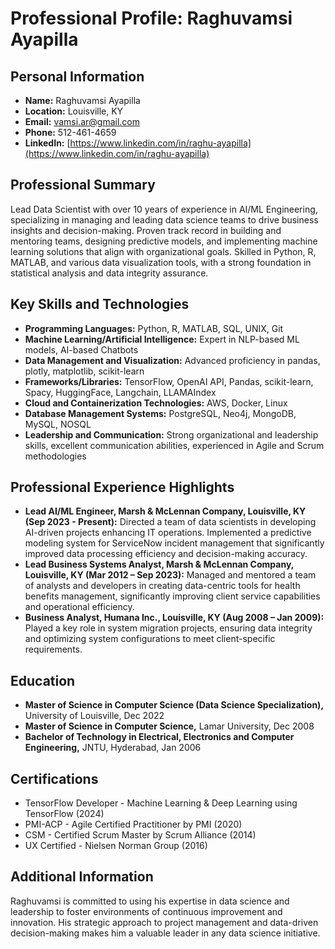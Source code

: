 # Professional Profile: Raghuvamsi Ayapilla

## Personal Information
- **Name:** Raghuvamsi Ayapilla
- **Location:** Louisville, KY
- **Email:** vamsi.ar@gmail.com
- **Phone:** 512-461-4659
- **LinkedIn:** [https://www.linkedin.com/in/raghu-ayapilla](https://www.linkedin.com/in/raghu-ayapilla)

## Professional Summary
Lead Data Scientist with over 10 years of experience in AI/ML Engineering, specializing in managing and leading data science teams to drive business insights and decision-making. Proven track record in building and mentoring teams, designing predictive models, and implementing machine learning solutions that align with organizational goals. Skilled in Python, R, MATLAB, and various data visualization tools, with a strong foundation in statistical analysis and data integrity assurance.

## Key Skills and Technologies
- **Programming Languages:** Python, R, MATLAB, SQL, UNIX, Git
- **Machine Learning/Artificial Intelligence:** Expert in NLP-based ML models, AI-based Chatbots
- **Data Management and Visualization:** Advanced proficiency in pandas, plotly, matplotlib, scikit-learn
- **Frameworks/Libraries:** TensorFlow, OpenAI API, Pandas, scikit-learn, Spacy, HuggingFace, Langchain, LLAMAIndex
- **Cloud and Containerization Technologies:** AWS, Docker, Linux
- **Database Management Systems:** PostgreSQL, Neo4j, MongoDB, MySQL, NOSQL
- **Leadership and Communication:** Strong organizational and leadership skills, excellent communication abilities, experienced in Agile and Scrum methodologies

## Professional Experience Highlights
- **Lead AI/ML Engineer, Marsh & McLennan Company, Louisville, KY (Sep 2023 - Present):** Directed a team of data scientists in developing AI-driven projects enhancing IT operations. Implemented a predictive modeling system for ServiceNow incident management that significantly improved data processing efficiency and decision-making accuracy.
- **Lead Business Systems Analyst, Marsh & McLennan Company, Louisville, KY (Mar 2012 – Sep 2023):** Managed and mentored a team of analysts and developers in creating data-centric tools for health benefits management, significantly improving client service capabilities and operational efficiency.
- **Business Analyst, Humana Inc., Louisville, KY (Aug 2008 – Jan 2009):** Played a key role in system migration projects, ensuring data integrity and optimizing system configurations to meet client-specific requirements.

## Education
- **Master of Science in Computer Science (Data Science Specialization),** University of Louisville, Dec 2022
- **Master of Science in Computer Science,** Lamar University, Dec 2008
- **Bachelor of Technology in Electrical, Electronics and Computer Engineering,** JNTU, Hyderabad, Jan 2006

## Certifications
- TensorFlow Developer - Machine Learning & Deep Learning using TensorFlow (2024)
- PMI-ACP - Agile Certified Practitioner by PMI (2020)
- CSM - Certified Scrum Master by Scrum Alliance (2014)
- UX Certified - Nielsen Norman Group (2016)

## Additional Information
Raghuvamsi is committed to using his expertise in data science and leadership to foster environments of continuous improvement and innovation. His strategic approach to project management and data-driven decision-making makes him a valuable leader in any data science initiative.